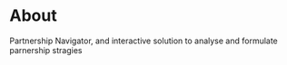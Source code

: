 # About
Partnership Navigator, and interactive solution to analyse and formulate parnership stragies
